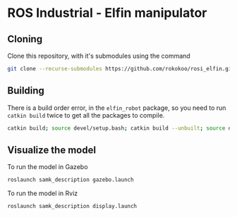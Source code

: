 # ROS Industrial - Elfin manipulator

## Cloning

Clone this repository, with it's submodules using the command

```bash
git clone --recurse-submodules https://github.com/rokokoo/rosi_elfin.git
```

## Building

There is a build order error, in the `elfin_robot` package, so you need to run `catkin build` twice to get all the packages to compile.

```bash
catkin build; source devel/setup.bash; catkin build --unbuilt; source devel/setup.bash
```

## Visualize the model

To run the model in Gazebo

```bash
roslaunch samk_description gazebo.launch
```

To run the model in Rviz

```bash
roslaunch samk_description display.launch
```